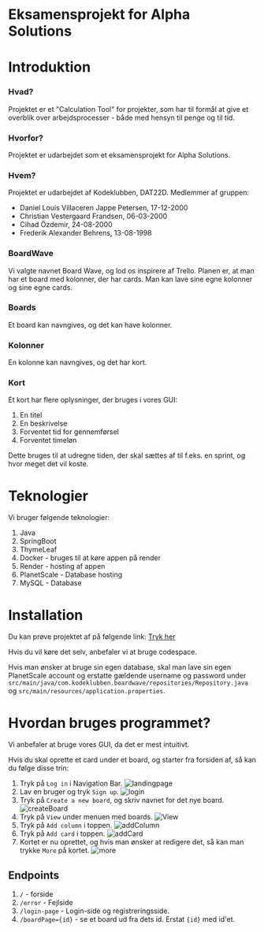 # Eksamensprojekt for Alpha Solutions

# Introduktion
### Hvad?
Projektet er et "Calculation Tool" for projekter, som har til formål at give et overblik over arbejdsprocesser - både med hensyn til penge og til tid.

### Hvorfor?
Projektet er udarbejdet som et eksamensprojekt for Alpha Solutions.

### Hvem?
Projektet er udarbejdet af Kodeklubben, DAT22D.
Medlemmer af gruppen:

 - Daniel Louis Villaceren Jappe Petersen, 17-12-2000
 - Christian Vestergaard Frandsen, 06-03-2000
 - Cihad Özdemir, 24-08-2000
 - Frederik Alexander Behrens, 13-08-1998

### BoardWave
Vi valgte navnet Board Wave, og lod os inspirere af Trello. Planen er, at man har et board med kolonner, der har cards. Man kan lave sine egne kolonner og sine egne cards. 

### Boards
Et board kan navngives, og det kan have kolonner.

### Kolonner
En kolonne kan navngives, og det har kort.

### Kort
Et kort har flere oplysninger, der bruges i vores GUI:

1. En titel
2. En beskrivelse
3. Forventet tid for gennemførsel
4. Forventet timeløn

Dette bruges til at udregne tiden, der skal sættes af til f.eks. en sprint, og hvor meget det vil koste.


# Teknologier
Vi bruger følgende teknologier:
1. Java
2. SpringBoot
3. ThymeLeaf
5. Docker - bruges til at køre appen på render
6. Render - hosting af appen
7. PlanetScale - Database hosting
8. MySQL - Database


# Installation
Du kan prøve projektet af på følgende link: [Tryk her](https://boardwave.onrender.com/)

Hvis du vil køre det selv, anbefaler vi at bruge codespace.

Hvis man ønsker at bruge sin egen database, skal man lave sin egen PlanetScale account og erstatte gældende username og password under `src/main/java/com.kodeklubben.boardwave/repositories/Repository.java` og `src/main/resources/application.properties`.

# Hvordan bruges programmet?
Vi anbefaler at bruge vores GUI, da det er mest intuitivt. 

Hvis du skal oprette et card under et board, og starter fra forsiden af, så kan du følge disse trin:

1. Tryk på `Log in` i Navigation Bar. ![landingpage](https://github.com/danieljappe/AlphaSolutionsEksamensProjekt/assets/113135538/a305e961-6ce7-4b2a-bdff-230836b5f6f5)
2. Lav en bruger og tryk `Sign up`. ![login](https://github.com/danieljappe/AlphaSolutionsEksamensProjekt/assets/113135538/c57b179b-f4cd-4815-8c2c-ac431a040234)
3. Tryk på `Create a new board`, og skriv navnet for det nye board. ![createBoard](https://github.com/danieljappe/AlphaSolutionsEksamensProjekt/assets/113135538/ac541092-f5bd-4697-81eb-ce276e844041)
4. Tryk på `View` under menuen med boards. ![View](https://github.com/danieljappe/AlphaSolutionsEksamensProjekt/assets/113135538/24fb1d11-9088-4333-89f8-4eaa89b35d7c)
5. Tryk på `Add column` i toppen. ![addColumn](https://github.com/danieljappe/AlphaSolutionsEksamensProjekt/assets/113135538/69924a4b-2ae0-4740-9b0e-eac51be545c4)
6. Tryk på `Add card` i toppen. ![addCard](https://github.com/danieljappe/AlphaSolutionsEksamensProjekt/assets/113135538/5eb7f612-1b82-452e-b0f5-0fa7a07afe1a)
7. Kortet er nu oprettet, og hvis man ønsker at redigere det, så kan man trykke `More` på kortet. ![more](https://github.com/danieljappe/AlphaSolutionsEksamensProjekt/assets/113135538/93fe711a-81b0-4ada-8217-c526cdceaa39)

## Endpoints
1. `/` - forside
2. `/error` - Fejlside
3. `/login-page` - Login-side og registreringsside.
4. `/boardPage={id}` - se et board ud fra dets id. Erstat `{id}` med id'et.








